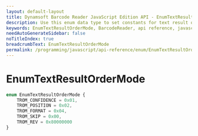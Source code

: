 ```yaml
---
layout: default-layout
title: Dynamsoft Barcode Reader JavaScript Edition API - EnumTextResultOrderMode
description: Use this enum data type to set constants for text result order mode of barcodes  when using Dynamsoft Barcode Reader JavaScript Edition in your project.
keywords: EnumTextResultOrderMode, BarcodeReader, api reference, javascript, js
needAutoGenerateSidebar: false
noTitleIndex: true
breadcrumbText: EnumTextResultOrderMode
permalink: /programming/javascript/api-reference/enum/EnumTextResultOrderMode.html
---
```



# EnumTextResultOrderMode

```ts
enum EnumTextResultOrderMode { 
    TROM_CONFIDENCE = 0x01, 
    TROM_POSITION = 0x02, 
    TROM_FORMAT = 0x04, 
    TROM_SKIP = 0x00,
    TROM_REV = 0x80000000
}
```
